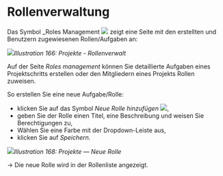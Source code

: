 # Rollenverwaltung

Das Symbol \_Roles Management ![](../../.gitbook/assets/graphics311.png) zeigt eine Seite mit den erstellten und Benutzern zugewiesenen Rollen/Aufgaben an:

![](../../.gitbook/assets/graphics322.png)_Illustration 166: Projekte - Rollenverwalt_

Auf der Seite _Roles management_ können Sie detaillierte Aufgaben eines Projektschritts erstellen oder den Mitgliedern eines Projekts Rollen zuweisen.

So erstellen Sie eine neue Aufgabe/Rolle:

* klicken Sie auf das Symbol _Neue Rolle hinzufügen_ ![](../../.gitbook/assets/graphics313.gif),
* geben Sie der Rolle einen Titel, eine Beschreibung und weisen Sie Berechtigungen zu,
* Wählen Sie eine Farbe mit der Dropdown-Leiste aus,
* klicken Sie auf _Speichern._

![](../../.gitbook/assets/graphics316.png)_Illustration 168: Projekte — Neue Rolle_

→ Die neue Rolle wird in der Rollenliste angezeigt.

